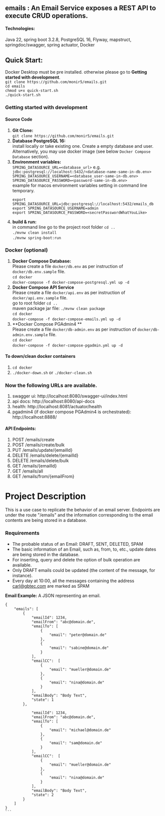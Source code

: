 ## emails : An Email Service exposes a REST API to execute CRUD operations. 
#### Technologies: 
Java 22, spring boot 3.2.8, PostgreSQL 16, Flyway, mapstruct, springdoc/swagger, spring actuator, Docker

## Quick Start: 
Docker Desktop must be pre installed. otherwise please go to **Getting started with development**.<br>
    `git clone https://github.com/monir5/emails.git`<br>
    `cd emails`<br>
    `chmod u+x quick-start.sh`<br>
    `./quick-start.sh`

### Getting started with development
#### Source Code
1. **Git Clone:**<br>
   `git clone https://github.com/monir5/emails.git`
2. **Database PostgreSQL 16:** <br>
   install locally or take existing one. Create a empty database and user.<br>
   Alternatively, you may use docker image (see below `Docker Compose Database` section).
3. **Environment variables:**<br>
  `SPRING_DATASOURCE_URL=<database_url>` e.g. `jdbc:postgresql://localhost:5432/<database-name-same-in-db.env>`<br>
  `SPRING_DATASOURCE_USERNAME=<database_user-same-in-db.env>`<br>
  `SPRING_DATASOURCE_PASSWORD=<password-same-in-db.env>`<br>
    example for macos environment variables setting in command line temporary.
   ```
   export SPRING_DATASOURCE_URL=jdbc:postgresql://localhost:5432/emails_db
   export SPRING_DATASOURCE_USERNAME=admin
   export SPRING_DATASOURCE_PASSWORD=<secretPasswordWhatYouLike>
   ```
4. **build & run:** <br>
   in command line go to the project root folder `cd ..` <br>
   `./mvnw clean install`<br>
   `./mvnw spring-boot:run`
### Docker (optional)
1. **Docker Compose Database:**<br> 
   Please create a file `docker/db.env` as per instruction of `docker/db.env.sample` file. <br>
   `cd docker`<br>
  `docker-compose -f docker-compose-postgresql.yml up -d`
2. **Docker Compose API Service**<br>
   Please create a file `docker/api.env` as per instruction of `docker/api.env.sample` file.<br>
   go to root folder `cd ..`<br>
   maven package jar file: `./mvnw clean package`<br>
   `cd docker`<br>
   `docker-compose -f docker-compose-emails.yml up -d`
3. **Docker Compose PGAdmin4 **<br> 
   Please create a file `docker/db-admin.env` as per instruction of `docker/db-admin.env.sample` file.<br>
   `cd docker`<br>
   `docker-compose -f docker-compose-pgadmin.yml up -d`
#### To down/clean docker containers
1. `cd docker`
2. `./docker-down.sh` or `./docker-clean.sh`

### Now the following URLs are available.
1. swagger ui: http://localhost:8080/swagger-ui/index.html
2. api docs: http://localhost:8080/api-docs 
3. health: http://localhost:8081/actuator/health
4. pgadmin4 (if docker compose PGAdmin4 is orchestrated): http://localhost:8888/ 
#### API Endpoints: 
1. POST    /emails/create
2. POST    /emails/create/bulk
3. PUT     /emails/update/{emailId}
4. DELETE  /emails/delete/{emailId}
5. DELETE  /emails/delete/bulk
6. GET     /emails/{emailId}
7. GET     /emails/all
8. GET     /emails/from/{emailFrom}
   
# Project Description
This is a use case to replicate the behavior of an email server. Endpoints are under the route "/emails"
and the information corresponding to the email contents are being stored in a database.

### Requirements
- The probable status of an Email: DRAFT, SENT, DELETED, SPAM
- The basic information of an Email, such as, from, to, etc., update dates are being stored in the database.
- For inserting, query and delete the option of bulk operation are available.
- Only DRAFT emails could be updated (the content of the message, for instance).
- Every day at 10:00, all the messages containing the address carl@gbtec.com are marked as SPAM

__Email Example:__  A JSON representing an email.
````
{
    "emails": [
        {
            "emailId": 1234,
            "emailFrom": "abc@domain.de",
            "emailTo": [
                {
                    "email": "peter@domain.de"
                },
                {
                    "email": "sabine@domain.de"
                }
            ],
            "emailCC":  [
                {
                    "email": "mueller@domain.de"
                },
                {
                    "email": "nina@domain.de"
                }
            ],
            "emailBody": "Body Text",
            "state": 1
        },

            "emailId": 1234,
            "emailFrom": "abc@domain.de",
            "emailTo": [
                {
                    "email": "michael@domain.de"
                },
                {
                    "email": "sam@domain.de"
                }
            ],
            "emailCC":  [
                {
                    "email": "mueller@domain.de"
                },
                {
                    "email": "nina@domain.de"
                }
            ],
            "emailBody": "Body Text",
            "state": 2
        }
    ]
}
```


